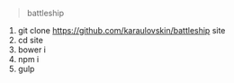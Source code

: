 > battleship

1. git clone https://github.com/karaulovskin/battleship site
2. cd site
3. bower i
4. npm i
5. gulp